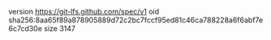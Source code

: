 version https://git-lfs.github.com/spec/v1
oid sha256:8aa65f89a878905889d72c2bc7fccf95ed81c46ca788228a6f6abf7e6c7cd30e
size 3147
